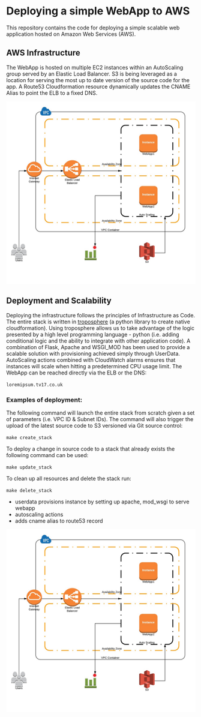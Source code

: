 # Deploying a simple WebApp to AWS

This repository contains the code for deploying a simple scalable web application hosted on Amazon Web Services (AWS).

## AWS Infrastructure
The WebApp is hosted on multiple EC2 instances within an AutoScaling group served by an Elastic Load Balancer. S3 is being leveraged as a location for serving the most up to date version of the source code for the app. A Route53 Cloudformation resource dynamically updates the CNAME Alias to point the ELB to a fixed DNS.

![Image of architecture on aws](/img/architecture.jpeg)

## Deployment and Scalability
Deploying the infrastructure follows the principles of Infrastructure as Code. The entire stack is written in [troposphere](https://github.com/cloudtools/troposphere) (a python library to create native cloudformation). Using troposphere allows us to take advantage of the logic presented by a high level programming language - python (i.e. adding conditional logic and the ability to integrate with other application code).
A combination of Flask, Apache and WSGI_MOD has been used to provide a scalable solution with provisioning achieved simply through UserData. AutoScaling actions combined with CloudWatch alarms ensures that instances will scale when hitting a predetermined CPU usage limit. 
The WebApp can be reached directly via the ELB or the DNS:

`loremipsum.tv17.co.uk`

### Examples of deployment:

The following command will launch the entire stack from scratch given a set of parameters (i.e. VPC ID & Subnet IDs). 
The command will also trigger the upload of the latest source code to S3 versioned via Git source control:

`make create_stack`

To deploy a change in source code to a stack that already exists the following command can be used:

`make update_stack`

To clean up all resources and delete the stack run:

`make delete_stack`



- userdata provisions instance by setting up apache, mod_wsgi
to serve webapp
- autoscaling actions
- adds cname alias to route53 record

![Image of architecture on aws](/img/architecture.jpeg)